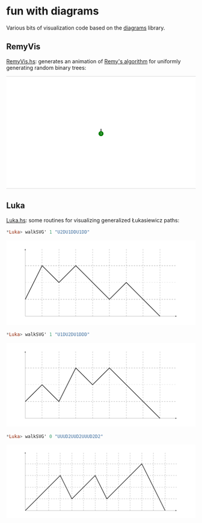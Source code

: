 # fun with diagrams

Various bits of visualization code based on the [diagrams](http://projects.haskell.org/diagrams/) library.

## RemyVis

[RemyVis.hs](RemyVis.hs): generates an animation of [Remy's algorithm](https://fr.wikipedia.org/wiki/Algorithme_de_R%C3%A9my) for uniformly generating random binary trees:

![Remy's algorithm animation](tree50.gif)

## Luka

[Luka.hs](Luka.hs): some routines for visualizing generalized Łukasiewicz paths:

```haskell
*Luka> walkSVG' 1 "U2DU1DDU1DD"
```
![U2DU1DDU1DD](U2DU1DDU1DD.svg)

```haskell
*Luka> walkSVG' 1 "U1DU2DU1DDD"
```
![U1DU2DU1DDD](U1DU2DU1DDD.svg)

```haskell
*Luka> walkSVG' 0 "UUUD2UUD2UUUD2D2"
```
![UUUD2UUD2UUUD2D2](UUUD2UUD2UUUD2D2.svg)
